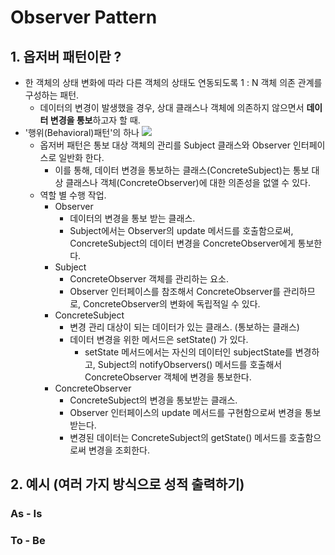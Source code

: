 # Observer Pattern
## 1. 옵저버 패턴이란 ?
 * 한 객체의 상태 변화에 따라 다른 객체의 상태도 연동되도록 1 : N 객체 의존 관계를 구성하는 패턴.
    * 데이터의 변경이 발생했을 경우, 상대 클래스나 객체에 의존하지 않으면서 **데이터 변경을 통보**하고자 할 때.
 * '행위(Behavioral)패턴'의 하나
   ![](https://gmlwjd9405.github.io/images/design-pattern-observer/observer-pattern.png)
   * 옵저버 패턴은 통보 대상 객체의 관리를 Subject 클래스와 Observer 인터페이스로 일반화 한다.
        * 이를 통해, 데이터 변경을 통보하는 클래스(ConcreteSubject)는 통보 대상 클래스나 객체(ConcreteObserver)에 대한 의존성을 없앨 수 있다.
   * 역할 별 수행 작업.
        * Observer
          * 데이터의 변경을 통보 받는 클래스.
          * Subject에서는 Observer의 update 메서드를 호출함으로써, ConcreteSubject의 데이터 변경을 ConcreteObserver에게 통보한다.
        * Subject
          * ConcreteObserver 객체를 관리하는 요소.
          * Observer 인터페이스를 참조해서 ConcreteObserver를 관리하므로, ConcreteObserver의 변화에 독립적일 수 있다.
        * ConcreteSubject
          * 변경 관리 대상이 되는 데이터가 있는 클래스. (통보하는 클래스)
          * 데이터 변경을 위한 메서드은 setState() 가 있다.
            * setState 메서드에서는 자신의 데이터인 subjectState를 변경하고, Subject의 notifyObservers() 메서드를 호출해서 ConcreteObserver 객체에 변경을 통보한다.
        * ConcreteObserver
          * ConcreteSubject의 변경을 통보받는 클래스.
          * Observer 인터페이스의 update 메서드를 구현함으로써 변경을 통보받는다.
          * 변경된 데이터는 ConcreteSubject의 getState() 메서드를 호출함으로써 변경을 조회한다.
## 2. 예시 (여러 가지 방식으로 성적 출력하기)
### As - Is

### To - Be